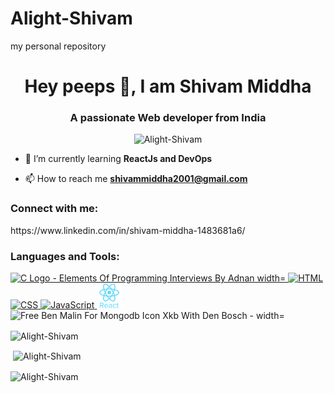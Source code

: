 
<!--
**Alight-Shivam/Alight-Shivam** is a ✨ _special_ ✨ repository because its `README.md` (this file) appears on your GitHub profile.

Here are some ideas to get you started:

- 🔭 I’m currently working on ...
- 🌱 I’m currently learning ...
- 👯 I’m looking to collaborate on ...
- 🤔 I’m looking for help with ...
- 💬 Ask me about ...
- 📫 How to reach me: ...
- 😄 Pronouns: ...
- ⚡ Fun fact: ...
-->


# Alight-Shivam
my personal repository
<h1 align="center">Hey peeps 👋, I am Shivam Middha</h1>
<h3 align="center">A passionate Web developer from India</h3>

<p align="center"> <img src="https://komarev.com/ghpvc/?username=Alight-Shivam&label=Profile%20views&color=0e75b6&style=flat" alt="Alight-Shivam" /> </p>

- 🌱 I’m currently learning **ReactJs and DevOps**

- 📫 How to reach me **shivammiddha2001@gmail.com**

<h3 align="left">Connect with me:</h3>
<p align="left"> https://www.linkedin.com/in/shivam-middha-1483681a6/

</p>

<h3 align="left">Languages and Tools:</h3>
<p align="left">  <a href="https://www.tutorialspoint.com/java/index.htm" target="_blank" rel="noreferrer"><img src="https://www.clipartmax.com/png/middle/228-2281080_c-logo-elements-of-programming-interviews-by-adnan-aziz.png" alt="C Logo - Elements Of Programming Interviews By Adnan width="40" height="40"/>  </a> <a href="https://www.w3schools.com/html/" target="_blank" rel="noreferrer"> <img src="https://icons.iconarchive.com/icons/graphics-vibe/developer/128/html-5-icon.png" alt="HTML" width="40" height="40"/> </a> <a href="https://www.w3schools.com/css/default.asp" target="_blank" rel="noreferrer"> <img src="https://icons.iconarchive.com/icons/graphics-vibe/developer/128/css-3-icon.png" alt="CSS" width="40" height="40"/> </a> <a href="https://developer.mozilla.org/en-US/docs/Web/JavaScript" target="_blank" rel="noreferrer"> <img src="https://www.freepnglogos.com/uploads/javascript/javascript-online-logo-for-website-0.png" alt="JavaScript" width="40" height="40"/> </a> <a href="https://reactjs.org/" target="_blank" rel="noreferrer"> <img src="https://raw.githubusercontent.com/devicons/devicon/master/icons/react/react-original-wordmark.svg" alt="react" width="40" height="40"/> </a> <a> <img src="https://www.clipartmax.com/png/small/251-2512027_free-ben-malin-for-mongodb-icon-xkb-with-den-bosch-mongo-db.png" alt="Free Ben Malin For Mongodb Icon Xkb With Den Bosch - width="40" height="40"/> </a> </p>

<p><img align="center" src="https://github-readme-stats.vercel.app/api/top-langs?username=Alight-Shivam&show_icons=true&locale=en&layout=compact" alt="Alight-Shivam" /></p>

<p>&nbsp;<img align="center" src="https://github-readme-stats.vercel.app/api?username=Alight-Shivam&show_icons=true&locale=en" alt="Alight-Shivam" /></p>

<p><img align="center" src="https://github-readme-streak-stats.herokuapp.com/?user=Alight-Shivam&" alt="Alight-Shivam" /></p>

